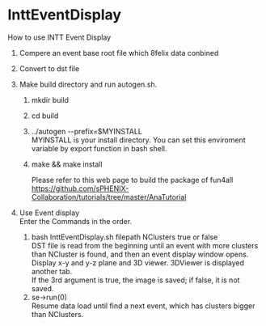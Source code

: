 # InttEventDisplay

How to use INTT Event Display

1. Compere an event base root file which 8felix data conbined  
2. Convert to dst file  
3. Make build directory and run autogen.sh.  
	1. mkdir build  
 	2. cd build 
 	3. ../autogen --prefix=$MYINSTALL  
	MYINSTALL is your install directory. You can set this enviroment variable by export function in bash shell.  
  	4. make && make install  
  
       	Please refer to this web page to build the package of fun4all  
	https://github.com/sPHENIX-Collaboration/tutorials/tree/master/AnaTutorial

4. Use Event display  
 Enter the Commands in the order.  
   1. bash InttEventDisplay.sh filepath NClusters true or false  
	DST file is read from the beginning until an event with more clusters than NCluster is found, and then an event display window opens.  
	Display x-y and y-z plane and 3D viewer. 3DViewer is displayed another tab.  
	If the 3rd argument is true, the image is saved; if false, it is not saved.  
   2. se->run(0)  
      	Resume data load until find a next event, which has clusters bigger than NClusters.  
